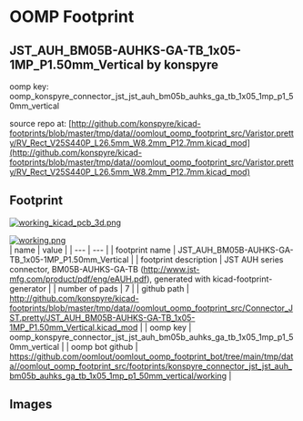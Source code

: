 # OOMP Footprint  
## JST_AUH_BM05B-AUHKS-GA-TB_1x05-1MP_P1.50mm_Vertical  by konspyre  
  
oomp key: oomp_konspyre_connector_jst_jst_auh_bm05b_auhks_ga_tb_1x05_1mp_p1_50mm_vertical  
  
source repo at: [http://github.com/konspyre/kicad-footprints/blob/master/tmp/data//oomlout_oomp_footprint_src/Varistor.pretty/RV_Rect_V25S440P_L26.5mm_W8.2mm_P12.7mm.kicad_mod](http://github.com/konspyre/kicad-footprints/blob/master/tmp/data//oomlout_oomp_footprint_src/Varistor.pretty/RV_Rect_V25S440P_L26.5mm_W8.2mm_P12.7mm.kicad_mod)  
## Footprint  
  
[![working_kicad_pcb_3d.png](working_kicad_pcb_3d_600.png)](working_kicad_pcb_3d.png)  
  
[![working.png](working_600.png)](working.png)  
| name | value | 
| --- | --- | 
| footprint name | JST_AUH_BM05B-AUHKS-GA-TB_1x05-1MP_P1.50mm_Vertical | 
| footprint description | JST AUH series connector, BM05B-AUHKS-GA-TB (http://www.jst-mfg.com/product/pdf/eng/eAUH.pdf), generated with kicad-footprint-generator | 
| number of pads | 7 | 
| github path | http://github.com/konspyre/kicad-footprints/blob/master/tmp/data//oomlout_oomp_footprint_src/Connector_JST.pretty/JST_AUH_BM05B-AUHKS-GA-TB_1x05-1MP_P1.50mm_Vertical.kicad_mod | 
| oomp key | oomp_konspyre_connector_jst_jst_auh_bm05b_auhks_ga_tb_1x05_1mp_p1_50mm_vertical | 
| oomp bot github | https://github.com/oomlout/oomlout_oomp_footprint_bot/tree/main/tmp/data//oomlout_oomp_footprint_src/footprints/konspyre_connector_jst_jst_auh_bm05b_auhks_ga_tb_1x05_1mp_p1_50mm_vertical/working | 
## Images  
